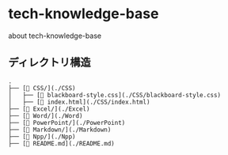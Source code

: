 # tech-knowledge-base

about tech-knowledge-base

## ディレクトリ構造
```tree
.
├── [📁 CSS/](./CSS)
│   ├── [📄 blackboard-style.css](./CSS/blackboard-style.css)
│   ├── [📄 index.html](./CSS/index.html)
├── [📁 Excel/](./Excel)
├── [📁 Word/](./Word)
├── [📁 PowerPoint/](./PowerPoint)
├── [📁 Markdown/](./Markdown)
├── [📁 Npp/](./Npp)
├── [📄 README.md](./README.md)


